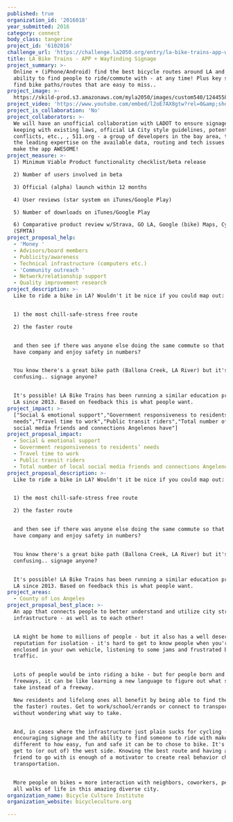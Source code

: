 ```yaml
---
published: true
organization_id: '2016018'
year_submitted: 2016
category: connect
body_class: tangerine
project_id: '6102016'
challenge_url: 'https://challenge.la2050.org/entry/la-bike-trains-app-wayfinding-signage'
title: LA Bike Trains - APP + Wayfinding Signage
project_summary: >-
  Online + (iPhone/Android) find the best bicycle routes around LA and the
  ability to find people to ride/commute with - at any time! Plus key signage to
  find bike paths/routes that are easy to miss..
project_image: >-
  https://skild-prod.s3.amazonaws.com/myla2050/images/custom540/1244558065741-team91.jpg
project_video: 'https://www.youtube.com/embed/l2oE7AX8gtw?rel=0&amp;showinfo=0'
project_is_collaboration: 'No'
project_collaborators: >-
  We will have an unofficial collaboration with LADOT to ensure signage is in
  keeping with existing laws, official LA City style guidelines, potential
  conflicts, etc., , 511.org - a group of developers in the bay area, they have
  the leading expertise on the available data, routing and tech issues that will
  make the app AWESOME!
project_measure: >-
  1) Minimum Viable Product functionality checklist/beta release

  2) Number of users involved in beta

  3) Official (alpha) launch within 12 months

  4) User reviews (star system on iTunes/Google Play)

  5) Number of downloads on iTunes/Google Play

  6) Comparative product review w/Strava, GO LA, Google (bike) Maps, CycleTracks
  (SFMTA)
project_proposal_help:
  - 'Money '
  - Advisors/board members
  - Publicity/awareness
  - Technical infrastructure (computers etc.)
  - 'Community outreach '
  - Network/relationship support
  - Quality improvement research
project_description: >-
  Like to ride a bike in LA? Wouldn't it be nice if you could map out:


  1) the most chill-safe-stress free route

  2) the faster route


  and then see if there was anyone else doing the same commute so that you could
  have company and enjoy safety in numbers?


  You know there's a great bike path (Ballona Creek, LA River) but it's
  confusing.. signage anyone?


  It's possible! LA Bike Trains has been running a similar education program in
  LA since 2013. Based on feedback this is what people want.
project_impact: >-
  ["Social & emotional support","Government responsiveness to residents’
  needs","Travel time to work","Public transit riders","Total number of local
  social media friends and connections Angelenos have"]
project_proposal_impact:
  - Social & emotional support
  - Government responsiveness to residents’ needs
  - Travel time to work
  - Public transit riders
  - Total number of local social media friends and connections Angelenos have
project_proposal_description: >-
  Like to ride a bike in LA? Wouldn't it be nice if you could map out:


  1) the most chill-safe-stress free route

  2) the faster route


  and then see if there was anyone else doing the same commute so that you could
  have company and enjoy safety in numbers?


  You know there's a great bike path (Ballona Creek, LA River) but it's
  confusing.. signage anyone?


  It's possible! LA Bike Trains has been running a similar education program in
  LA since 2013. Based on feedback this is what people want.
project_areas:
  - County of Los Angeles
project_proposal_best_place: >-
  An app that connects people to better understand and utilize city streets and
  infrastructure - as well as to each other!


  LA might be home to millions of people - but it also has a well deserved
  reputation for isolation - it's hard to get to know people when you're
  enclosed in your own vehicle, listening to some jams and frustrated by
  traffic. 


  Lots of people would be into riding a bike - but for people born and raised on
  freeways, it can be like learning a new language to figure out what streets to
  take instead of a freeway. 

  New residents and lifelong ones all benefit by being able to find the easy (vs
  the faster) routes. Get to work/school/errands or connect to transportation
  without wondering what way to take.


  And, in cases where the infrastructure just plain sucks for cycling -
  encouraging signage and the ability to find someone to ride with makes a big
  different to how easy, fun and safe it can be to chose to bike. It's hard to
  get to (or out of) the west side. Knowing the best route and having a (new?)
  friend to go with is enough of a motivator to create real behavior changes in
  transportation. 


  More people on bikes = more interaction with neighbors, coworkers, people from
  all walks of life in this amazing diverse city.
organization_name: Bicycle Culture Institute
organization_website: bicycleculture.org

---
```

